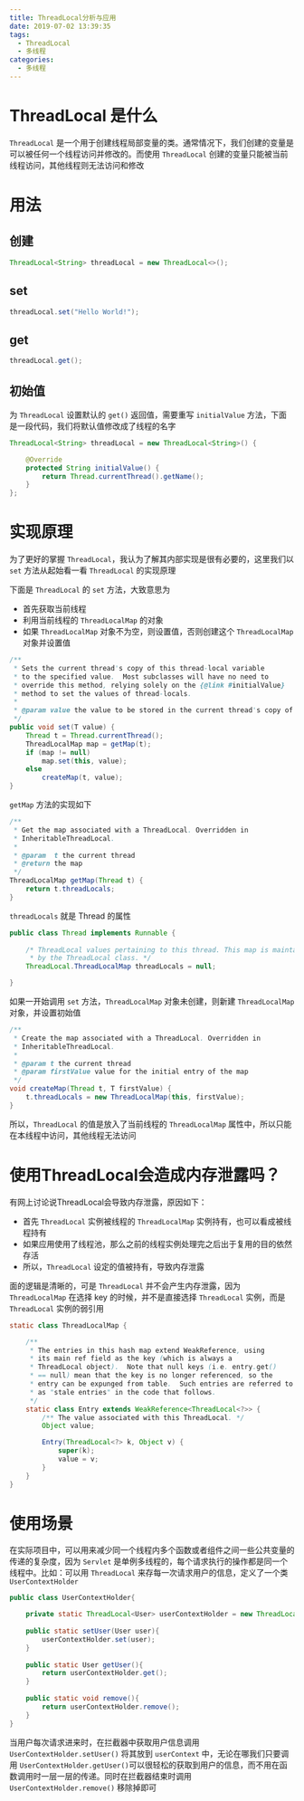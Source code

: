 ```yaml
---
title: ThreadLocal分析与应用
date: 2019-07-02 13:39:35
tags:
  - ThreadLocal
  - 多线程
categories:
  - 多线程
---
```


# ThreadLocal 是什么

`ThreadLocal` 是一个用于创建线程局部变量的类。通常情况下，我们创建的变量是可以被任何一个线程访问并修改的。而使用 `ThreadLocal` 创建的变量只能被当前线程访问，其他线程则无法访问和修改

<!-- more -->

# 用法

## 创建

```java
ThreadLocal<String> threadLocal = new ThreadLocal<>();
```

## set

```java
threadLocal.set("Hello World!");
```

## get

```java
threadLocal.get();
```

## 初始值

为 `ThreadLocal` 设置默认的 `get()` 返回值，需要重写 `initialValue` 方法，下面是一段代码，我们将默认值修改成了线程的名字

```java
ThreadLocal<String> threadLocal = new ThreadLocal<String>() {

    @Override
    protected String initialValue() {
        return Thread.currentThread().getName();
    }
};
```

# 实现原理

为了更好的掌握 `ThreadLocal`，我认为了解其内部实现是很有必要的，这里我们以 `set` 方法从起始看一看 `ThreadLocal` 的实现原理

下面是 `ThreadLocal` 的 `set` 方法，大致意思为

- 首先获取当前线程
- 利用当前线程的 `ThreadLocalMap` 的对象
- 如果 `ThreadLocalMap` 对象不为空，则设置值，否则创建这个 `ThreadLocalMap` 对象并设置值

```java
/**
 * Sets the current thread's copy of this thread-local variable
 * to the specified value.  Most subclasses will have no need to
 * override this method, relying solely on the {@link #initialValue}
 * method to set the values of thread-locals.
 *
 * @param value the value to be stored in the current thread's copy of this thread-local.
 */
public void set(T value) {
    Thread t = Thread.currentThread();
    ThreadLocalMap map = getMap(t);
    if (map != null)
        map.set(this, value);
    else
        createMap(t, value);
}
```

`getMap` 方法的实现如下

```java
/**
 * Get the map associated with a ThreadLocal. Overridden in
 * InheritableThreadLocal.
 *
 * @param  t the current thread
 * @return the map
 */
ThreadLocalMap getMap(Thread t) {
    return t.threadLocals;
}
```

`threadLocals` 就是 Thread 的属性

```java
public class Thread implements Runnable {
 
    /* ThreadLocal values pertaining to this thread. This map is maintained
     * by the ThreadLocal class. */
    ThreadLocal.ThreadLocalMap threadLocals = null;

}
```

如果一开始调用 `set` 方法，`ThreadLocalMap` 对象未创建，则新建 `ThreadLocalMap` 对象，并设置初始值

```java
/**
 * Create the map associated with a ThreadLocal. Overridden in
 * InheritableThreadLocal.
 *
 * @param t the current thread
 * @param firstValue value for the initial entry of the map
 */
void createMap(Thread t, T firstValue) {
    t.threadLocals = new ThreadLocalMap(this, firstValue);
}
```

所以，`ThreadLocal` 的值是放入了当前线程的 `ThreadLocalMap` 属性中，所以只能在本线程中访问，其他线程无法访问

# 使用ThreadLocal会造成内存泄露吗？

有网上讨论说ThreadLocal会导致内存泄露，原因如下：

- 首先 `ThreadLocal` 实例被线程的 `ThreadLocalMap` 实例持有，也可以看成被线程持有
- 如果应用使用了线程池，那么之前的线程实例处理完之后出于复用的目的依然存活
- 所以，`ThreadLocal` 设定的值被持有，导致内存泄露

面的逻辑是清晰的，可是 `ThreadLocal` 并不会产生内存泄露，因为 `ThreadLocalMap` 在选择 key 的时候，并不是直接选择 `ThreadLocal` 实例，而是 `ThreadLocal` 实例的弱引用

```java
static class ThreadLocalMap {

    /**
     * The entries in this hash map extend WeakReference, using
     * its main ref field as the key (which is always a
     * ThreadLocal object).  Note that null keys (i.e. entry.get()
     * == null) mean that the key is no longer referenced, so the
     * entry can be expunged from table.  Such entries are referred to
     * as "stale entries" in the code that follows.
     */
    static class Entry extends WeakReference<ThreadLocal<?>> {
        /** The value associated with this ThreadLocal. */
        Object value;

        Entry(ThreadLocal<?> k, Object v) {
            super(k);
            value = v;
        }
    }
}
```

# 使用场景

在实际项目中，可以用来减少同一个线程内多个函数或者组件之间一些公共变量的传递的复杂度，因为 `Servlet` 是单例多线程的，每个请求执行的操作都是同一个线程中。比如：可以用 `ThreadLocal` 来存每一次请求用户的信息，定义了一个类 `UserContextHolder`

```java
public class UserContextHolder{

    private static ThreadLocal<User> userContextHolder = new ThreadLocal<>();
    
    public static setUser(User user){
        userContextHolder.set(user);
    }
    
    public static User getUser(){
        return userContextHolder.get();
    }
    
    public static void remove(){
        return userContextHolder.remove();
    }
}
```

当用户每次请求进来时，在拦截器中获取用户信息调用 `UserContextHolder.setUser()` 将其放到 `userContext` 中，无论在哪我们只要调用 `UserContextHolder.getUser()`可以很轻松的获取到用户的信息，而不用在函数调用时一层一层的传递。同时在拦截器结束时调用 `UserContextHolder.remove()` 移除掉即可
